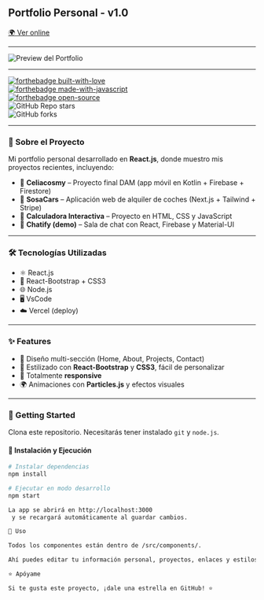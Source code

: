 ## Portfolio Personal - v1.0  
[🌍 Ver online](https://tu-portfolio.vercel.app/)

---

![Preview del Portfolio](./Images/portfolio-preview.png)

---

[![forthebadge built-with-love](https://forthebadge.com/images/badges/built-with-love.svg)](https://forthebadge.com)  
[![forthebadge made-with-javascript](https://forthebadge.com/images/badges/made-with-javascript.svg)](https://forthebadge.com)  
[![forthebadge open-source](https://forthebadge.com/images/badges/open-source.svg)](https://forthebadge.com)  
![GitHub Repo stars](https://img.shields.io/github/stars/rafasosadev/portfolio?color=red&logo=github&style=for-the-badge)  
![GitHub forks](https://img.shields.io/github/forks/rafasosadev/portfolio?color=red&logo=github&style=for-the-badge)  

---

### 📌 Sobre el Proyecto

Mi portfolio personal desarrollado en **React.js**, donde muestro mis proyectos recientes, incluyendo:

- 🥗 **Celiacosmy** – Proyecto final DAM (app móvil en Kotlin + Firebase + Firestore)  
- 🚗 **SosaCars** – Aplicación web de alquiler de coches (Next.js + Tailwind + Stripe)  
- 🧮 **Calculadora Interactiva** – Proyecto en HTML, CSS y JavaScript  
- 💬 **Chatify (demo)** – Sala de chat con React, Firebase y Material-UI  

---

### 🛠️ Tecnologías Utilizadas

- ⚛️ React.js  
- 🎨 React-Bootstrap + CSS3  
- 🌐 Node.js  
- 🖥️ VsCode  
- ☁️ Vercel (deploy)  

---

### ✨ Features

- 📖 Diseño multi-sección (Home, About, Projects, Contact)  
- 🎨 Estilizado con **React-Bootstrap** y **CSS3**, fácil de personalizar  
- 📱 Totalmente **responsive**  
- 🌍 Animaciones con **Particles.js** y efectos visuales  

---

### 🚀 Getting Started

Clona este repositorio. Necesitarás tener instalado `git` y `node.js`.

#### 🔧 Instalación y Ejecución

```bash
# Instalar dependencias
npm install

# Ejecutar en modo desarrollo
npm start

La app se abrirá en http://localhost:3000
 y se recargará automáticamente al guardar cambios.

📂 Uso

Todos los componentes están dentro de /src/components/.

Ahí puedes editar tu información personal, proyectos, enlaces y estilos.

⭐ Apóyame

Si te gusta este proyecto, ¡dale una estrella en GitHub! ⭐
